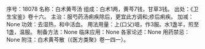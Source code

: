 序号：18078
名称：白术黄芩汤
组成：白术1两，黄芩7钱，甘草3钱。
出处：《卫生宝鉴》卷十六。
主治：服芍药汤痢疾除后，更宜此方调和;疹后痢疾。
加减：None
功效：去湿热，和中活血。
用法用量：上(口父)咀，作3服。水1盏半，煎至1盏，温服。
制备方法：None
临床应用：None
各家论述：None
用药禁忌：None
附注：白术黄芩散（《医方类聚》卷一四一）。
